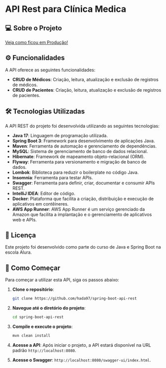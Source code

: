 # API Rest para Clínica Medica

## 💻 Sobre o Projeto

[Veja como ficou em Produção!](https://api-vollmed-v1.onrender.com/swagger-ui/index.html#/autenticacao-controller/efetuarLogin)

## ⚙️ Funcionalidades

A API oferece as seguintes funcionalidades:
- **CRUD de Médicos**: Criação, leitura, atualização e exclusão de registros de médicos.
- **CRUD de Pacientes**: Criação, leitura, atualização e exclusão de registros de pacientes.

## 🛠 Tecnologias Utilizadas

A API REST do projeto foi desenvolvida utilizando as seguintes tecnologias:
- **Java 17**: Linguagem de programação utilizada.
- **Spring Boot 3**: Framework para desenvolvimento de aplicações Java.
- **Maven**: Ferramenta de automação e gerenciamento de dependências.
- **MySQL**: Sistema de gerenciamento de banco de dados relacional.
- **Hibernate**: Framework de mapeamento objeto-relacional (ORM).
- **Flyway**: Ferramenta para versionamento e migração de banco de dados.
- **Lombok**: Biblioteca para reduzir o boilerplate no código Java.
- **Insomnia**: Ferramenta para testar APIs.
- **Swagger**: Ferramenta para definir, criar, documentar e consumir APIs REST.
- **IntelliJ IDEA**: Editor de código.
- **Docker**:  Plataforma que facilita a criação, distribuição e execução de aplicativos em contêineres.
- **AWS App Runner**: AWS App Runner é um serviço gerenciado da Amazon que facilita a implantação e o gerenciamento de aplicativos web e APIs.

## 📝 Licença

Este projeto foi desenvolvido como parte do curso de Java e Spring Boot na escola Alura.

## 🚀 Como Começar

Para começar a utilizar esta API, siga os passos abaixo:

1. **Clone o repositório**:
    ```bash
    git clone https://github.com/hada97/spring-boot-api-rest
    ```

2. **Navegue até o diretório do projeto**:
    ```bash
    cd spring-boot-api-rest
    ```

3. **Compile e execute o projeto**:
    ```bash
    mvn clean install

    ```

4. **Acesse a API**: Após iniciar o projeto, a API estará disponível na URL padrão `http://localhost:8080`.


5. **Acesse o Swagger**: `http://localhost:8080/swagger-ui/index.html`.
